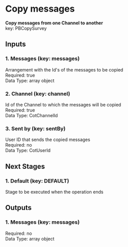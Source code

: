 # Copy messages  
  
**Copy messages from one Channel to another**  
key: PBCopySurvey  
## Inputs  
### 1. Messages (key: messages)  
Arrangement with the Id's of the messages to be copied  
Required: true  
Data Type: array object  
### 2. Channel (key: channel)  
Id of the Channel to which the messages will be copied  
Required: true  
Data Type: CotChannelId   
### 3. Sent by (key: sentBy)  
User ID that sends the copied messages  
Required: no  
Data Type: CotUserId   
## Next Stages  
### 1. Default (key: DEFAULT)  
Stage to be executed when the operation ends  
## Outputs  
### 1. Messages (key: messages)  
  
Required: no  
Data Type: array object
